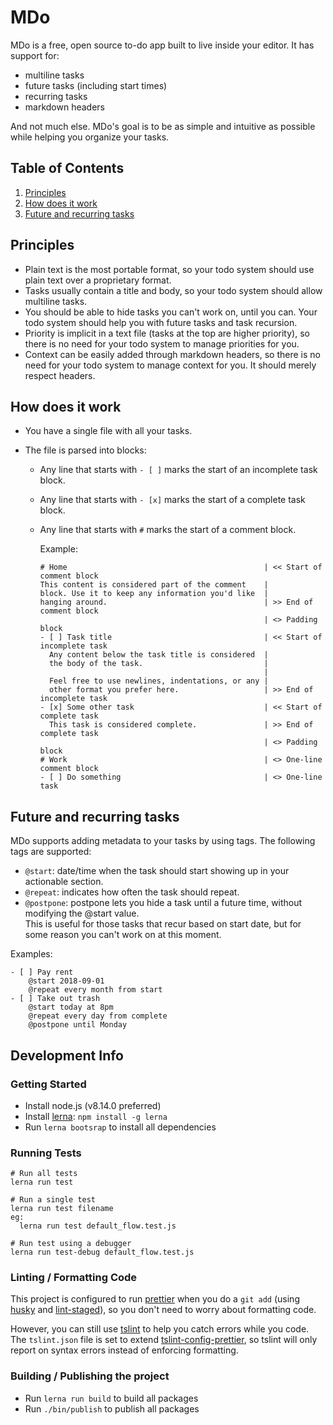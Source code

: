 # MDo

MDo is a free, open source to-do app built to live inside your editor. It has
support for:

- multiline tasks
- future tasks (including start times)
- recurring tasks
- markdown headers

And not much else. MDo's goal is to be as simple and intuitive as possible
while helping you organize your tasks.

## Table of Contents

1. [Principles](#principles)
2. [How does it work](#how-does-it-work)
3. [Future and recurring tasks](#future-and-recurring-tasks)

## Principles

- Plain text is the most portable format, so your todo system should use plain
  text over a proprietary format.
- Tasks usually contain a title and body, so your todo system should allow
  multiline tasks.
- You should be able to hide tasks you can't work on, until you can. Your todo
  system should help you with future tasks and task recursion.
- Priority is implicit in a text file (tasks at the top are higher priority),
  so there is no need for your todo system to manage priorities for you.
- Context can be easily added through markdown headers, so there is no need for
  your todo system to manage context for you. It should merely respect
  headers.

## How does it work

- You have a single file with all your tasks.
- The file is parsed into blocks:

  - Any line that starts with `- [ ]` marks the start of an incomplete task
    block.
  - Any line that starts with `- [x]` marks the start of a complete task
    block.
  - Any line that starts with `#` marks the start of a comment block.

    Example:

    ```
    # Home                                            | << Start of comment block
    This content is considered part of the comment    |
    block. Use it to keep any information you'd like  |
    hanging around.                                   | >> End of comment block
                                                      | <> Padding block
    - [ ] Task title                                  | << Start of incomplete task
      Any content below the task title is considered  |
      the body of the task.                           |
                                                      |
      Feel free to use newlines, indentations, or any |
      other format you prefer here.                   | >> End of incomplete task
    - [x] Some other task                             | << Start of complete task
      This task is considered complete.               | >> End of complete task
                                                      | <> Padding block
    # Work                                            | <> One-line comment block
    - [ ] Do something                                | <> One-line task
    ```

## Future and recurring tasks

MDo supports adding metadata to your tasks by using tags.
The following tags are supported:

- `@start`: date/time when the task should start showing up in your actionable section.
- `@repeat`: indicates how often the task should repeat.
- `@postpone`: postpone lets you hide a task until a future time, without
  modifying the @start value.  
   This is useful for those tasks that recur based on start date, but for some
  reason you can't work on at this moment.

Examples:

```
- [ ] Pay rent
    @start 2018-09-01
    @repeat every month from start
- [ ] Take out trash
    @start today at 8pm
    @repeat every day from complete
    @postpone until Monday
```

## Development Info

### Getting Started

- Install node.js (v8.14.0 preferred)
- Install [lerna](https://github.com/lerna/lerna): `npm install -g lerna`
- Run `lerna bootsrap` to install all dependencies

### Running Tests

```
# Run all tests
lerna run test

# Run a single test
lerna run test filename
eg:
  lerna run test default_flow.test.js

# Run test using a debugger
lerna run test-debug default_flow.test.js
```

### Linting / Formatting Code

This project is configured to run [prettier](https://github.com/prettier/prettier) when you do a `git add` (using [husky](https://www.npmjs.com/package/husky) and [lint-staged](https://www.npmjs.com/package/lint-staged)), so you don't need to worry about formatting code.

However, you can still use [tslint](https://palantir.github.io/tslint/) to help you catch errors while you code. The `tslint.json` file is set to extend [tslint-config-prettier](https://www.npmjs.com/package/tslint-config-prettier), so tslint will only report on syntax errors instead of enforcing formatting.

### Building / Publishing the project

- Run `lerna run build` to build all packages
- Run `./bin/publish` to publish all packages
